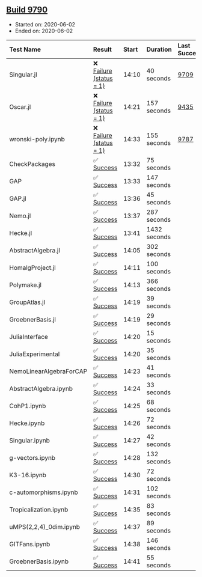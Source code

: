 ## [Build 9790](https://oscarci.mathematik.uni-kl.de/job/oscar/9790/)

* Started on: 2020-06-02
* Ended on: 2020-06-02

| Test Name    | Result | Start | Duration | Last Success | First Failure |
|:-------------|:-------|:------|:---------|:-------------|:--------------|
| Singular.jl | ❌ [Failure (status = 1)](https://oscarci.mathematik.uni-kl.de/job/oscar/9790/artifact/logs/build-9790/Singular.jl.log) | 14:10 | 40 seconds | [9709](https://oscarci.mathematik.uni-kl.de/job/oscar/9709/) | [9710](https://oscarci.mathematik.uni-kl.de/job/oscar/9710/) |
| Oscar.jl | ❌ [Failure (status = 1)](https://oscarci.mathematik.uni-kl.de/job/oscar/9790/artifact/logs/build-9790/Oscar.jl.log) | 14:21 | 157 seconds | [9435](https://oscarci.mathematik.uni-kl.de/job/oscar/9435/) | [9436](https://oscarci.mathematik.uni-kl.de/job/oscar/9436/) |
| wronski-poly.ipynb | ❌ [Failure (status = 1)](https://oscarci.mathematik.uni-kl.de/job/oscar/9790/artifact/logs/build-9790/wronski-poly.ipynb.log) | 14:33 | 155 seconds | [9787](https://oscarci.mathematik.uni-kl.de/job/oscar/9787/) | [9788](https://oscarci.mathematik.uni-kl.de/job/oscar/9788/) |
| CheckPackages | ✅ [Success](https://oscarci.mathematik.uni-kl.de/job/oscar/9790/artifact/logs/build-9790/CheckPackages.log) | 13:32 | 75 seconds |  |  |
| GAP | ✅ [Success](https://oscarci.mathematik.uni-kl.de/job/oscar/9790/artifact/logs/build-9790/GAP.log) | 13:33 | 147 seconds |  |  |
| GAP.jl | ✅ [Success](https://oscarci.mathematik.uni-kl.de/job/oscar/9790/artifact/logs/build-9790/GAP.jl.log) | 13:36 | 45 seconds |  |  |
| Nemo.jl | ✅ [Success](https://oscarci.mathematik.uni-kl.de/job/oscar/9790/artifact/logs/build-9790/Nemo.jl.log) | 13:37 | 287 seconds |  |  |
| Hecke.jl | ✅ [Success](https://oscarci.mathematik.uni-kl.de/job/oscar/9790/artifact/logs/build-9790/Hecke.jl.log) | 13:41 | 1432 seconds |  |  |
| AbstractAlgebra.jl | ✅ [Success](https://oscarci.mathematik.uni-kl.de/job/oscar/9790/artifact/logs/build-9790/AbstractAlgebra.jl.log) | 14:05 | 302 seconds |  |  |
| HomalgProject.jl | ✅ [Success](https://oscarci.mathematik.uni-kl.de/job/oscar/9790/artifact/logs/build-9790/HomalgProject.jl.log) | 14:11 | 100 seconds |  |  |
| Polymake.jl | ✅ [Success](https://oscarci.mathematik.uni-kl.de/job/oscar/9790/artifact/logs/build-9790/Polymake.jl.log) | 14:13 | 366 seconds |  |  |
| GroupAtlas.jl | ✅ [Success](https://oscarci.mathematik.uni-kl.de/job/oscar/9790/artifact/logs/build-9790/GroupAtlas.jl.log) | 14:19 | 39 seconds |  |  |
| GroebnerBasis.jl | ✅ [Success](https://oscarci.mathematik.uni-kl.de/job/oscar/9790/artifact/logs/build-9790/GroebnerBasis.jl.log) | 14:19 | 29 seconds |  |  |
| JuliaInterface | ✅ [Success](https://oscarci.mathematik.uni-kl.de/job/oscar/9790/artifact/logs/build-9790/JuliaInterface.log) | 14:20 | 15 seconds |  |  |
| JuliaExperimental | ✅ [Success](https://oscarci.mathematik.uni-kl.de/job/oscar/9790/artifact/logs/build-9790/JuliaExperimental.log) | 14:20 | 35 seconds |  |  |
| NemoLinearAlgebraForCAP | ✅ [Success](https://oscarci.mathematik.uni-kl.de/job/oscar/9790/artifact/logs/build-9790/NemoLinearAlgebraForCAP.log) | 14:23 | 41 seconds |  |  |
| AbstractAlgebra.ipynb | ✅ [Success](https://oscarci.mathematik.uni-kl.de/job/oscar/9790/artifact/logs/build-9790/AbstractAlgebra.ipynb.log) | 14:24 | 33 seconds |  |  |
| CohP1.ipynb | ✅ [Success](https://oscarci.mathematik.uni-kl.de/job/oscar/9790/artifact/logs/build-9790/CohP1.ipynb.log) | 14:25 | 68 seconds |  |  |
| Hecke.ipynb | ✅ [Success](https://oscarci.mathematik.uni-kl.de/job/oscar/9790/artifact/logs/build-9790/Hecke.ipynb.log) | 14:26 | 72 seconds |  |  |
| Singular.ipynb | ✅ [Success](https://oscarci.mathematik.uni-kl.de/job/oscar/9790/artifact/logs/build-9790/Singular.ipynb.log) | 14:27 | 42 seconds |  |  |
| g-vectors.ipynb | ✅ [Success](https://oscarci.mathematik.uni-kl.de/job/oscar/9790/artifact/logs/build-9790/g-vectors.ipynb.log) | 14:28 | 132 seconds |  |  |
| K3-16.ipynb | ✅ [Success](https://oscarci.mathematik.uni-kl.de/job/oscar/9790/artifact/logs/build-9790/K3-16.ipynb.log) | 14:30 | 72 seconds |  |  |
| c-automorphisms.ipynb | ✅ [Success](https://oscarci.mathematik.uni-kl.de/job/oscar/9790/artifact/logs/build-9790/c-automorphisms.ipynb.log) | 14:31 | 102 seconds |  |  |
| Tropicalization.ipynb | ✅ [Success](https://oscarci.mathematik.uni-kl.de/job/oscar/9790/artifact/logs/build-9790/Tropicalization.ipynb.log) | 14:35 | 83 seconds |  |  |
| uMPS(2,2,4)_0dim.ipynb | ✅ [Success](https://oscarci.mathematik.uni-kl.de/job/oscar/9790/artifact/logs/build-9790/uMPS-2-2-4-_0dim.ipynb.log) | 14:37 | 89 seconds |  |  |
| GITFans.ipynb | ✅ [Success](https://oscarci.mathematik.uni-kl.de/job/oscar/9790/artifact/logs/build-9790/GITFans.ipynb.log) | 14:38 | 146 seconds |  |  |
| GroebnerBasis.ipynb | ✅ [Success](https://oscarci.mathematik.uni-kl.de/job/oscar/9790/artifact/logs/build-9790/GroebnerBasis.ipynb.log) | 14:41 | 55 seconds |  |  |

